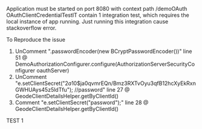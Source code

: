 Application must be started on port 8080 with context path /demoOAuth
OAuthClientCredentialTestIT contain 1 integration test, which requires the local instance of app running.
Just running this integration cause stackoverflow error.

To Reproduce the issue
1. UnComment ".passwordEncoder(new BCryptPasswordEncoder())" line 51 @ DemoAuthorizationConfigurer.configure(AuthorizationServerSecurityConfigurer oauthServer)
2. UnComment "e.setClientSecret("$2a$10$ja0qvmrEQn/Bmz3RXTvOyu3qfB12hcXyEkRxnGWHUAys45z5ldTfu"); //password" line 27 @ GeodeClientDetailsHelper.getByClientId()
2. Comment "e.setClientSecret("password");" line 28 @ GeodeClientDetailsHelper.getByClientId()

TEST 1
